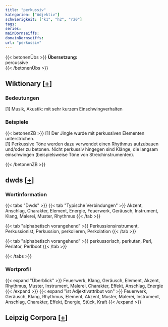 ```yaml
---
title: "perkussiv"
kategorien: ["Adjektiv"]
schwierigkeit: ["k1", "h2", "r20"]
tags:
series:
mainDornseiffs:
domainDornseiffs:
url: "perkussiv"
---
```


{{< betonenÜbs >}}
**Übersetzung:**  
percussive  
{{< /betonenÜbs >}}

## Wiktionary [[+](https://de.wiktionary.org/wiki/perkussiv)]

### Bedeutungen
[1] Musik, Akustik: mit sehr kurzem Einschwingverhalten  

### Beispiele
{{< betonenZB >}}
[1] Der Jingle wurde mit perkussiven Elementen unterstrichen.  
[1] Perkussive Töne werden dazu verwendet einen Rhythmus aufzubauen und/oder zu betonen. Nicht perkussiv hingegen sind Klänge, die langsam einschwingen (beispielsweise Töne von Streichinstrumenten).  

{{< /betonenZB >}}


## dwds [[+](https://www.dwds.de/wb/perkussiv)]

### Wortinformation
{{< tabs "Dwds" >}}
{{< tab "Typische Verbindungen" >}}
Akzent, Anschlag, Charakter, Element, Energie, Feuerwerk, Geräusch, Instrument, Klang, Malerei, Muster, Rhythmus
{{< /tab >}}

{{< tab "alphabetisch vorangehend" >}}
Perkussionsinstrument, Perkussionist, Perkussion, perkolieren, Perkolation
{{< /tab >}}

{{< tab "alphabetisch vorangehend" >}}
perkussorisch, perkutan, Perl, Perlator, Perlboot
{{< /tab >}}

{{< /tabs >}}

### Wortprofil
{{< expand "Überblick" >}} Feuerwerk, Klang, Geräusch, Element, Akzent, Rhythmus, Muster, Instrument, Malerei, Charakter, Effekt, Anschlag, Energie {{< /expand >}}
{{< expand "ist Adjektivattribut von" >}} Feuerwerk, Geräusch, Klang, Rhythmus, Element, Akzent, Muster, Malerei, Instrument, Anschlag, Charakter, Effekt, Energie, Stück, Kraft {{< /expand >}}

## Leipzig Corpora [[+](https://corpora.uni-leipzig.de/en/res?word=perkussiv&corpusId=deu_newscrawl-public_2018)]


